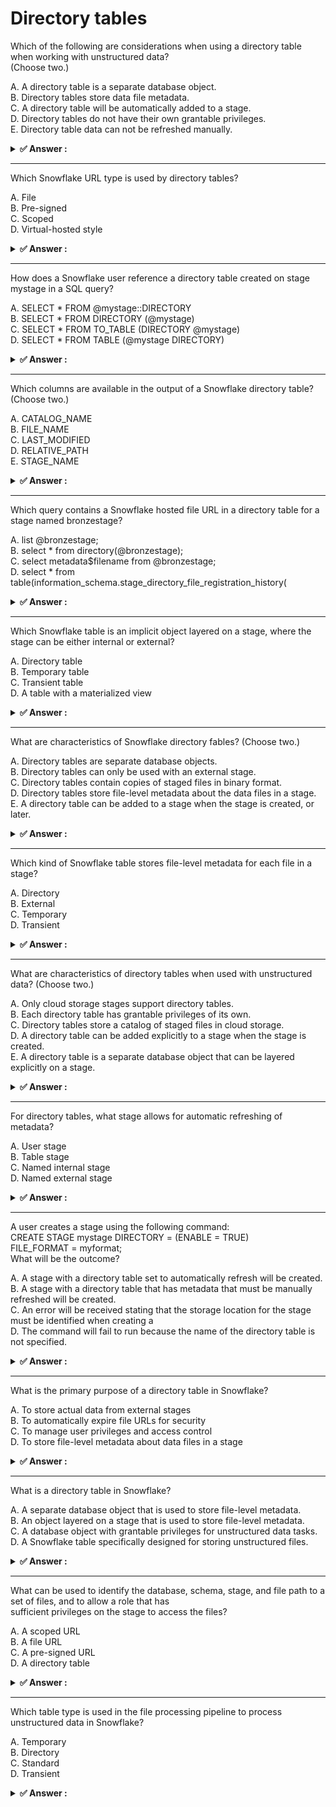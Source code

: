 # Directory tables                                                                                                                                                                                                                                                                                                                                                                                     
Which of the following are considerations when using a directory table when working with unstructured data?                                                                                                                                                                                                                                                                                            
(Choose two.)                                                                                                                                                                                                                                                                                                                                                                                          
                                                                                                                                                                                                                                                                                                                                                                                                       
A. A directory table is a separate database object.<br>B. Directory tables store data file metadata.<br>C. A directory table will be automatically added to a stage.<br>D. Directory tables do not have their own grantable privileges.<br>E. Directory table data can not be refreshed manually.                                                                                                      
                                                                                                                                                                                                                                                                                                                                                                                                       
<details>                                                                                                                                                                                                                                                                                                                                                                                              
<summary><strong>✅ Answer : </strong></summary>                                                                                                                                                                                                                                                                                                                                                       
<strong>B, D</strong>                                                                                                                                                                                                                                                                                                                                                                                  
                                                                                                                                                                                                                                                                                                                                                                                                       
Let's break down why B and D are the correct choices when considering directory tables in Snowflake for                                                                                                                                                                                                                                                                                                
unstructured data.                                                                                                                                                                                                                                                                                                                                                                                     
B. Directory tables store data file metadata. This is fundamentally true. Directory tables are specialized                                                                                                                                                                                                                                                                                             
structures that, unlike regular tables, do not store the actual data within files. Instead, they maintain                                                                                                                                                                                                                                                                                              
metadata about the files within a stage location. This metadata includes things like file names, sizes, last                                                                                                                                                                                                                                                                                           
modified dates, and etags. This allows for efficient querying and manipulation of files without having to load                                                                                                                                                                                                                                                                                         
the content of the files directly. Directory tables, therefore, serve as a catalog or index for your unstructured                                                                                                                                                                                                                                                                                      
data residing in external storage locations.                                                                                                                                                                                                                                                                                                                                                           
D. Directory tables do not have their own grantable privileges. This is also accurate. Unlike tables and views,directory tables do not have granular access control. They inherit the access permissions of the stage they're                                                                                                                                                                          
associated with. This simplifies security because you control access to the directory contents through the                                                                                                                                                                                                                                                                                             
permissions set on the stage. Instead of managing permissions on the directory table level, the authorization                                                                                                                                                                                                                                                                                          
system checks if a user has the right privileges on the underlying stage.                                                                                                                                                                                                                                                                                                                              
Why other options are incorrect:                                                                                                                                                                                                                                                                                                                                                                       
A. A directory table is a separate database object. While it is a database object in the sense that you create it                                                                                                                                                                                                                                                                                      
using SQL, it's very different from a typical table. It is not a standard database object in that it has no data, it                                                                                                                                                                                                                                                                                   
contains metadata of data. Thus, It's not just a separate database object; it’s a specialized metadata catalog                                                                                                                                                                                                                                                                                         
associated with a stage.                                                                                                                                                                                                                                                                                                                                                                               
C. A directory table will be automatically added to a stage. This is wrong. You have to explicitly create a                                                                                                                                                                                                                                                                                            
directory table for a stage. It does not get added automatically and is an optional enhancement to stages.                                                                                                                                                                                                                                                                                             
E. Directory table data can not be refreshed manually. This is incorrect. While data is not refreshed by itself,                                                                                                                                                                                                                                                                                       
the ALTER DIRECTORY TABLE <directory_table_name> REFRESH command allows manual refreshing,                                                                                                                                                                                                                                                                                                             
ensuring the directory table reflects the most up-to-date file metadata.                                                                                                                                                                                                                                                                                                                               
In summary: Directory tables in Snowflake are designed to manage metadata of files in a stage efficiently                                                                                                                                                                                                                                                                                              
and thus provide information on unstructured data, and they inherit permissions from stages.                                                                                                                                                                                                                                                                                                           
Authoritative links:                                                                                                                                                                                                                                                                                                                                                                                   
Snowflake Documentation on Directory Tables: This is the official Snowflake documentation detailing the                                                                                                                                                                                                                                                                                                
creation and usage of directory tables.                                                                                                                                                                                                                                                                                                                                                                
Snowflake Documentation on Stages: This documentation helps understand the context of stages and their                                                                                                                                                                                                                                                                                                 
relation to directory tables.                                                                                                                                                                                                                                                                                                                                                                          
</details>                                                                                                                                                                                                                                                                                                                                                                                             
                                                                                                                                                                                                                                                                                                                                                                                                       
                                                                                                                                                                                                                                                                                                                                                                                                       
---                                                                                                                                                                                                                                                                                                                                                                                                    
Which Snowflake URL type is used by directory tables?                                                                                                                                                                                                                                                                                                                                                  
                                                                                                                                                                                                                                                                                                                                                                                                       
A. File<br>B. Pre-signed<br>C. Scoped<br>D. Virtual-hosted style                                                                                                                                                                                                                                                                                                                                       
                                                                                                                                                                                                                                                                                                                                                                                                       
<details>                                                                                                                                                                                                                                                                                                                                                                                              
<summary><strong>✅ Answer : </strong></summary>                                                                                                                                                                                                                                                                                                                                                       
<strong>A</strong>                                                                                                                                                                                                                                                                                                                                                                                     
                                                                                                                                                                                                                                                                                                                                                                                                       
The correct answer is A, File URLs. Directory tables in Snowflake are designed to work with data residing in                                                                                                                                                                                                                                                                                           
external stages, and these stages reference files stored in cloud storage like AWS S3, Azure Blob Storage, or                                                                                                                                                                                                                                                                                          
Google Cloud Storage. File URLs, specifically, point directly to the location of these data files within the                                                                                                                                                                                                                                                                                           
external stage. Unlike pre-signed URLs, which provide temporary access for specific operations, or scoped                                                                                                                                                                                                                                                                                              
URLs which are used with secure data sharing, File URLs are used to create a persistent link to the data files,                                                                                                                                                                                                                                                                                        
enabling Snowflake to directly read data from the referenced files within the directory table. Virtual-hosted                                                                                                                                                                                                                                                                                          
style URLs, another option used for accessing cloud storage, aren’t specifically employed by Snowflake'sdirectory table implementation, which relies on the simpler file paths. By associating the file locations within                                                                                                                                                                               
the stage definition, the directory table enables efficient discovery and querying of files based on their                                                                                                                                                                                                                                                                                             
location. Directory tables track metadata associated with files within an external stage, which facilitates tasks                                                                                                                                                                                                                                                                                      
like automated data ingestion and data governance. The core function of a directory table hinges on having                                                                                                                                                                                                                                                                                             
persistent references to these external files; therefore, File URLs are the appropriate URL type for use with                                                                                                                                                                                                                                                                                          
directory tables.                                                                                                                                                                                                                                                                                                                                                                                      
Further Research:                                                                                                                                                                                                                                                                                                                                                                                      
Snowflake Documentation on Directory Tables: https://docs.snowflake.com/en/sql-reference/sql/createdirectory-table.html                                                                                                                                                                                                                                                                                
Snowflake Documentation on External Stages: https://docs.snowflake.com/en/sql-reference/sql/createstage.html                                                                                                                                                                                                                                                                                           
</details>                                                                                                                                                                                                                                                                                                                                                                                             
                                                                                                                                                                                                                                                                                                                                                                                                       
                                                                                                                                                                                                                                                                                                                                                                                                       
---                                                                                                                                                                                                                                                                                                                                                                                                    
How does a Snowflake user reference a directory table created on stage mystage in a SQL query?                                                                                                                                                                                                                                                                                                         
                                                                                                                                                                                                                                                                                                                                                                                                       
A. SELECT * FROM @mystage::DIRECTORY<br>B. SELECT * FROM DIRECTORY (@mystage)<br>C. SELECT * FROM TO_TABLE (DIRECTORY @mystage)<br>D. SELECT * FROM TABLE (@mystage DIRECTORY)                                                                                                                                                                                                                         
                                                                                                                                                                                                                                                                                                                                                                                                       
<details>                                                                                                                                                                                                                                                                                                                                                                                              
<summary><strong>✅ Answer : </strong></summary>                                                                                                                                                                                                                                                                                                                                                       
<strong>B</strong>                                                                                                                                                                                                                                                                                                                                                                                     
                                                                                                                                                                                                                                                                                                                                                                                                       
The correct syntax to query a directory table in Snowflake, created on a stage named mystage, is using the                                                                                                                                                                                                                                                                                             
DIRECTORY keyword followed by the stage name within parentheses: SELECT * FROM DIRECTORY                                                                                                                                                                                                                                                                                                               
(@mystage). This syntax directly retrieves the directory table, which lists files and metadata from the                                                                                                                                                                                                                                                                                                
designated stage.                                                                                                                                                                                                                                                                                                                                                                                      
Option A, SELECT * FROM @mystage::DIRECTORY, uses the double colon operator, which is generally used                                                                                                                                                                                                                                                                                                   
for schema and object resolution within Snowflake and is incorrect for referencing a directory table.                                                                                                                                                                                                                                                                                                  
Option C, SELECT * FROM TO_TABLE (DIRECTORY @mystage), incorrectly attempts to convert the directory                                                                                                                                                                                                                                                                                                   
listing to a table using TO_TABLE, which is unnecessary and not the correct approach. The DIRECTORY                                                                                                                                                                                                                                                                                                    
function already returns a table-like structure.                                                                                                                                                                                                                                                                                                                                                       
Option D, SELECT * FROM TABLE (@mystage DIRECTORY), inverts the correct syntax and is also incorrect. It                                                                                                                                                                                                                                                                                               
would interpret DIRECTORY as an object name rather than a keyword.                                                                                                                                                                                                                                                                                                                                     
Snowflake treats directory tables as virtual tables generated from a stage's contents. The DIRECTORY                                                                                                                                                                                                                                                                                                   
function facilitates accessing these metadata tables for files stored on the stage. The syntax DIRECTORY                                                                                                                                                                                                                                                                                               
(@stage_name) is the specific instruction recognized by Snowflake to fetch directory table content. It avoids                                                                                                                                                                                                                                                                                          
unnecessary type conversions and is the most direct way to access stage file metadata within a SQL query.For additional information, refer to the official Snowflake documentation on directory tables:                                                                                                                                                                                                
https://docs.snowflake.com/en/sql-reference/functions/directory.                                                                                                                                                                                                                                                                                                                                       
</details>                                                                                                                                                                                                                                                                                                                                                                                             
                                                                                                                                                                                                                                                                                                                                                                                                       
                                                                                                                                                                                                                                                                                                                                                                                                       
---                                                                                                                                                                                                                                                                                                                                                                                                    
Which columns are available in the output of a Snowflake directory table? (Choose two.)                                                                                                                                                                                                                                                                                                                
                                                                                                                                                                                                                                                                                                                                                                                                       
A. CATALOG_NAME<br>B. FILE_NAME<br>C. LAST_MODIFIED<br>D. RELATIVE_PATH<br>E. STAGE_NAME                                                                                                                                                                                                                                                                                                               
                                                                                                                                                                                                                                                                                                                                                                                                       
<details>                                                                                                                                                                                                                                                                                                                                                                                              
<summary><strong>✅ Answer : </strong></summary>                                                                                                                                                                                                                                                                                                                                                       
<strong>C, D</strong>                                                                                                                                                                                                                                                                                                                                                                                  
                                                                                                                                                                                                                                                                                                                                                                                                       
The correct answer is C and D. Snowflake directory tables provide metadata about files within a stage.                                                                                                                                                                                                                                                                                                 
Specifically, the LAST_MODIFIED column indicates the timestamp when a file was last modified in the stage,                                                                                                                                                                                                                                                                                             
crucial for tracking data updates and processing workflows. Similarly, the RELATIVE_PATH column displays                                                                                                                                                                                                                                                                                               
the path of the file relative to the stage's root directory, which is essential for accessing and manipulating                                                                                                                                                                                                                                                                                         
specific files within the stage.                                                                                                                                                                                                                                                                                                                                                                       
Option A, CATALOG_NAME, is incorrect because directory tables do not store catalog information directly.                                                                                                                                                                                                                                                                                               
Instead, they focus on file system-like details within the stage. Option B, FILE_NAME, is also incorrect; the                                                                                                                                                                                                                                                                                          
path is represented as relative path, not just the file name. Finally, option E, STAGE_NAME, is incorrect as                                                                                                                                                                                                                                                                                           
directory tables do not include information about the name of the stage because the table itself is tied to the                                                                                                                                                                                                                                                                                        
stage. The output is tied to that stage already and it would be redundant.                                                                                                                                                                                                                                                                                                                             
Therefore, LAST_MODIFIED (C) and RELATIVE_PATH (D) are the two correct answers, providing the most                                                                                                                                                                                                                                                                                                     
relevant file metadata for data loading and management purposes in Snowflake. Directory tables facilitate                                                                                                                                                                                                                                                                                              
streamlined access and organization of data within stages.                                                                                                                                                                                                                                                                                                                                             
Here are some links for further research:                                                                                                                                                                                                                                                                                                                                                              
Snowflake Documentation on Directory Tables: https://docs.snowflake.com/en/sql-reference/tables-directory                                                                                                                                                                                                                                                                                              
Snowflake Documentation on Stages: https://docs.snowflake.com/en/user-guide/data-load-stages                                                                                                                                                                                                                                                                                                           
</details>                                                                                                                                                                                                                                                                                                                                                                                             
                                                                                                                                                                                                                                                                                                                                                                                                       
                                                                                                                                                                                                                                                                                                                                                                                                       
---                                                                                                                                                                                                                                                                                                                                                                                                    
Which query contains a Snowflake hosted file URL in a directory table for a stage named bronzestage?                                                                                                                                                                                                                                                                                                   
                                                                                                                                                                                                                                                                                                                                                                                                       
A. list @bronzestage;<br>B. select * from directory(@bronzestage);<br>C. select metadata$filename from @bronzestage;<br>D. select * from table(information_schema.stage_directory_file_registration_history(                                                                                                                                                                                           
                                                                                                                                                                                                                                                                                                                                                                                                       
<details>                                                                                                                                                                                                                                                                                                                                                                                              
<summary><strong>✅ Answer : </strong></summary>                                                                                                                                                                                                                                                                                                                                                       
<strong>B</strong>                                                                                                                                                                                                                                                                                                                                                                                     
                                                                                                                                                                                                                                                                                                                                                                                                       
The correct answer is B. select * from directory(@bronzestage);                                                                                                                                                                                                                                                                                                                                        
Here's why:                                                                                                                                                                                                                                                                                                                                                                                            
Directory tables in Snowflake provide a structured way to view the files residing within a stage. These tables                                                                                                                                                                                                                                                                                         
are automatically generated by Snowflake and present file metadata such as file names, sizes, and last                                                                                                                                                                                                                                                                                                 
modified times. Crucially, they also include the Snowflake-hosted file URLs. Option B, select * from                                                                                                                                                                                                                                                                                                   
directory(@bronzestage);, directly queries the directory table associated with the stage named bronzestage,                                                                                                                                                                                                                                                                                            
retrieving all columns which includes the Snowflake-hosted file URLs. This aligns perfectly with thequestion's requirement to find a query that returns these URLs.                                                                                                                                                                                                                                    
Option A, list @bronzestage;, simply lists the files within the stage using a command-line style output and                                                                                                                                                                                                                                                                                            
doesn’t provide a queryable structure nor the hosted URLs directly. Option C, select metadata$filename from                                                                                                                                                                                                                                                                                            
@bronzestage;, retrieves only the filename part of the metadata, not the full Snowflake URL, and it can be                                                                                                                                                                                                                                                                                             
used only for file inside the table. Option D, select * from                                                                                                                                                                                                                                                                                                                                           
table(information_schema.stage_directory_file_registration_history( stage_name=>'bronzestage'));, queries                                                                                                                                                                                                                                                                                              
Snowflake's information schema for file registration history which contains records of files that have been                                                                                                                                                                                                                                                                                            
registered to external tables and does not return current stage's directory table with file URLs.                                                                                                                                                                                                                                                                                                      
Therefore, the directory function is the designated mechanism in Snowflake to expose directory metadata,                                                                                                                                                                                                                                                                                               
including Snowflake-hosted file URLs, in a structured queryable format. The output of select * from                                                                                                                                                                                                                                                                                                    
directory(@bronzestage) will provide a table, which contains the relative_path column that holds Snowflakehosted file URLs. This approach allows users to programmatically access and utilize the file URLs for various                                                                                                                                                                                
purposes within Snowflake.                                                                                                                                                                                                                                                                                                                                                                             
For further research, you can refer to the official Snowflake documentation on directory tables and stage                                                                                                                                                                                                                                                                                              
management:                                                                                                                                                                                                                                                                                                                                                                                            
Directory Tables: https://docs.snowflake.com/en/sql-reference/functions/directory                                                                                                                                                                                                                                                                                                                      
Stages: https://docs.snowflake.com/en/user-guide/data-load-stages                                                                                                                                                                                                                                                                                                                                      
Metadata columns: https://docs.snowflake.com/en/sql-reference/constructs/metadata-columns                                                                                                                                                                                                                                                                                                              
</details>                                                                                                                                                                                                                                                                                                                                                                                             
                                                                                                                                                                                                                                                                                                                                                                                                       
                                                                                                                                                                                                                                                                                                                                                                                                       
---                                                                                                                                                                                                                                                                                                                                                                                                    
Which Snowflake table is an implicit object layered on a stage, where the stage can be either internal or external?                                                                                                                                                                                                                                                                                    
                                                                                                                                                                                                                                                                                                                                                                                                       
                                                                                                                                                                                                                                                                                                                                                                                                       
A. Directory table<br>B. Temporary table<br>C. Transient table<br>D. A table with a materialized view                                                                                                                                                                                                                                                                                                  
                                                                                                                                                                                                                                                                                                                                                                                                       
<details>                                                                                                                                                                                                                                                                                                                                                                                              
<summary><strong>✅ Answer : </strong></summary>                                                                                                                                                                                                                                                                                                                                                       
<strong>A</strong>                                                                                                                                                                                                                                                                                                                                                                                     
                                                                                                                                                                                                                                                                                                                                                                                                       
The correct answer is A. Directory table. Directory tables in Snowflake are special, read-only                                                                                                                                                                                                                                                                                                         
tables that are automatically created and maintained by the system. They function as an implicit                                                                                                                                                                                                                                                                                                       
layer on top of stages, whether those stages are internal (managed within Snowflake) or external                                                                                                                                                                                                                                                                                                       
(pointing to locations like S3 or Azure Blob Storage). These tables provide a structured, table-like                                                                                                                                                                                                                                                                                                   
view of the files residing within the stage's location. They allow users to query metadata about                                                                                                                                                                                                                                                                                                       
those files, such as filenames, file sizes, and last modified dates, without needing to directly                                                                                                                                                                                                                                                                                                       
interact with the underlying cloud storage system. This capability is particularly useful for                                                                                                                                                                                                                                                                                                          
understanding and managing the content of stages, especially when dealing with numerous files.                                                                                                                                                                                                                                                                                                         
Neither temporary nor transient tables have any relation to stages or external file locations, as                                                                                                                                                                                                                                                                                                      
they are used for storing data within a Snowflake session and they only exist within a user's                                                                                                                                                                                                                                                                                                          
current session or specified timeframe respectively. A materialized view is a precomputed dataset                                                                                                                                                                                                                                                                                                      
from an underlying query, and does not in any way interact with files in a stage.                                                                                                                                                                                                                                                                                                                      
Here are some authoritative links for further research:                                                                                                                                                                                                                                                                                                                                                
Snowflake Documentation on Directory Tables: https://docs.snowflake.com/en/sqlreference/sql/create-directory-table                                                                                                                                                                                                                                                                                     
Snowflake Documentation on Stages: https://docs.snowflake.com/en/user-guide/data-loadoverview#stages                                                                                                                                                                                                                                                                                                   
Snowflake Documentation on Temporary and Transient Tables:                                                                                                                                                                                                                                                                                                                                             
https://docs.snowflake.com/en/user-guide/tables-temp-transient                                                                                                                                                                                                                                                                                                                                         
Snowflake Documentation on Materialized Views: https://docs.snowflake.com/en/userguide/views-materialized                                                                                                                                                                                                                                                                                              
</details>                                                                                                                                                                                                                                                                                                                                                                                             
                                                                                                                                                                                                                                                                                                                                                                                                       
                                                                                                                                                                                                                                                                                                                                                                                                       
---                                                                                                                                                                                                                                                                                                                                                                                                    
What are characteristics of Snowflake directory fables? (Choose two.)                                                                                                                                                                                                                                                                                                                                  
                                                                                                                                                                                                                                                                                                                                                                                                       
A. Directory tables are separate database objects.<br>B. Directory tables can only be used with an external stage.<br>C. Directory tables contain copies of staged files in binary format.<br>D. Directory tables store file-level metadata about the data files in a stage.<br>E. A directory table can be added to a stage when the stage is created, or later.                                      
                                                                                                                                                                                                                                                                                                                                                                                                       
<details>                                                                                                                                                                                                                                                                                                                                                                                              
<summary><strong>✅ Answer : </strong></summary>                                                                                                                                                                                                                                                                                                                                                       
<strong>D, E</strong>                                                                                                                                                                                                                                                                                                                                                                                  
                                                                                                                                                                                                                                                                                                                                                                                                       
Let's break down why options D and E are the correct characteristics of Snowflake directory                                                                                                                                                                                                                                                                                                            
tables.                                                                                                                                                                                                                                                                                                                                                                                                
Option D: Directory tables store file-level metadata about the data files in a stage. This is                                                                                                                                                                                                                                                                                                          
fundamentally true. A directory table doesn't hold the actual data of the files; instead, it contains                                                                                                                                                                                                                                                                                                  
metadata such as the file name, size, last modified time, and potentially other relevant attributes.                                                                                                                                                                                                                                                                                                   
This metadata allows Snowflake to understand the structure and contents of the files within a                                                                                                                                                                                                                                                                                                          
stage, enabling efficient data loading, processing, and querying without accessing the full file                                                                                                                                                                                                                                                                                                       
contents directly.                                                                                                                                                                                                                                                                                                                                                                                     
Option E: A directory table can be added to a stage when the stage is created, or later. This is also                                                                                                                                                                                                                                                                                                  
accurate. Snowflake provides flexibility in managing directory tables. You can create a stage with                                                                                                                                                                                                                                                                                                     
an associated directory table right from the beginning, or you can add one to an existing stage                                                                                                                                                                                                                                                                                                        
later on using ALTER commands. This allows for adaptable workflows based on your data                                                                                                                                                                                                                                                                                                                  
processing needs.                                                                                                                                                                                                                                                                                                                                                                                      
Why other options are incorrect:                                                                                                                                                                                                                                                                                                                                                                       
Option A: Directory tables are separate database objects. While directory tables are stored in the                                                                                                                                                                                                                                                                                                     
database, they aren't standalone objects like tables or views. They are tied directly to a stage and                                                                                                                                                                                                                                                                                                   
cannot exist independently.                                                                                                                                                                                                                                                                                                                                                                            
Option B: Directory tables can only be used with an external stage. Directory tables are not                                                                                                                                                                                                                                                                                                           
exclusive to external stages. They can be created and associated with internal stages as well.                                                                                                                                                                                                                                                                                                         
Option C: Directory tables contain copies of staged files in binary format. As mentioned before,                                                                                                                                                                                                                                                                                                       
directory tables do not store the actual file data. They contain metadata about the files in the                                                                                                                                                                                                                                                                                                       
stage, not copies of their contents.                                                                                                                                                                                                                                                                                                                                                                   
In summary: Directory tables are crucial for managing file metadata within stages, providing                                                                                                                                                                                                                                                                                                           
valuable information for Snowflake's data processing engine. Their flexibility in creation and                                                                                                                                                                                                                                                                                                         
association with stages enables better control over data workflows.                                                                                                                                                                                                                                                                                                                                    
Authoritative Links:                                                                                                                                                                                                                                                                                                                                                                                   
Snowflake Documentation on Directory Tables                                                                                                                                                                                                                                                                                                                                                            
Snowflake Documentation on Stages                                                                                                                                                                                                                                                                                                                                                                      
</details>                                                                                                                                                                                                                                                                                                                                                                                             
                                                                                                                                                                                                                                                                                                                                                                                                       
                                                                                                                                                                                                                                                                                                                                                                                                       
---                                                                                                                                                                                                                                                                                                                                                                                                    
Which kind of Snowflake table stores file-level metadata for each file in a stage?                                                                                                                                                                                                                                                                                                                     
                                                                                                                                                                                                                                                                                                                                                                                                       
A. Directory<br>B. External<br>C. Temporary<br>D. Transient                                                                                                                                                                                                                                                                                                                                            
                                                                                                                                                                                                                                                                                                                                                                                                       
<details>                                                                                                                                                                                                                                                                                                                                                                                              
<summary><strong>✅ Answer : </strong></summary>                                                                                                                                                                                                                                                                                                                                                       
<strong>A</strong>                                                                                                                                                                                                                                                                                                                                                                                     
                                                                                                                                                                                                                                                                                                                                                                                                       
The correct answer is A, Directory. Snowflake utilizes directory tables to store metadata about                                                                                                                                                                                                                                                                                                        
files located within internal and external stages. These metadata tables do not hold the actual                                                                                                                                                                                                                                                                                                        
data from the files themselves but, instead, maintain information such as the file path, size, last                                                                                                                                                                                                                                                                                                    
modified time, and other attributes. This metadata enables Snowflake to efficiently manage and                                                                                                                                                                                                                                                                                                         
query data residing in the stages without needing to scan the full content of every file each time.                                                                                                                                                                                                                                                                                                    
Option B, External tables, references data stored outside of Snowflake, typically in cloud object                                                                                                                                                                                                                                                                                                      
storage, but doesn't store metadata about files within a stage. Option C, Temporary tables, are                                                                                                                                                                                                                                                                                                        
local to the user session and are designed for storing intermediary results. They aren't related to                                                                                                                                                                                                                                                                                                    
stage metadata. Option D, Transient tables, are similar to permanent tables but lack fail-safe                                                                                                                                                                                                                                                                                                         
features. They also don't store file-level metadata. Directory tables, therefore, are uniquely                                                                                                                                                                                                                                                                                                         
purposed to provide the file metadata management for Snowflake stages. This makes them                                                                                                                                                                                                                                                                                                                 
essential for tasks like data loading using COPY INTO statements and querying semi-structured                                                                                                                                                                                                                                                                                                          
data stored in files within stages. These tables are created implicitly when a stage is created or                                                                                                                                                                                                                                                                                                     
refreshed using the ALTER STAGE command. For additional information, refer to the official                                                                                                                                                                                                                                                                                                             
Snowflake documentation on Directory Tables: https://docs.snowflake.com/en/sqlreference/sql/desc-stage.html and on Stages: https://docs.snowflake.com/en/user-guide/dataload-stages.html.                                                                                                                                                                                                              
</details>                                                                                                                                                                                                                                                                                                                                                                                             
                                                                                                                                                                                                                                                                                                                                                                                                       
                                                                                                                                                                                                                                                                                                                                                                                                       
---                                                                                                                                                                                                                                                                                                                                                                                                    
What are characteristics of directory tables when used with unstructured data? (Choose two.)                                                                                                                                                                                                                                                                                                           
                                                                                                                                                                                                                                                                                                                                                                                                       
A. Only cloud storage stages support directory tables.<br>B. Each directory table has grantable privileges of its own.<br>C. Directory tables store a catalog of staged files in cloud storage.<br>D. A directory table can be added explicitly to a stage when the stage is created.<br>E. A directory table is a separate database object that can be layered explicitly on a stage.                 
                                                                                                                                                                                                                                                                                                                                                                                                       
<details>                                                                                                                                                                                                                                                                                                                                                                                              
<summary><strong>✅ Answer : </strong></summary>                                                                                                                                                                                                                                                                                                                                                       
<strong>C, D</strong>                                                                                                                                                                                                                                                                                                                                                                                  
                                                                                                                                                                                                                                                                                                                                                                                                       
Directory tables in Snowflake are specialized structures designed to catalog and manage                                                                                                                                                                                                                                                                                                                
unstructured data files residing in cloud storage stages. Option C is correct because directorytables function as a metadata repository that lists the files present in a specified stage location.                                                                                                                                                                                                    
Instead of storing the actual data, they maintain a record of file names, sizes, and modification                                                                                                                                                                                                                                                                                                      
timestamps, enabling efficient querying and manipulation of the underlying unstructured data.                                                                                                                                                                                                                                                                                                          
Option D is also correct because when you create a stage, you have the option to enable a                                                                                                                                                                                                                                                                                                              
directory table associated with it using the DIRECTORY = (ENABLE = TRUE) parameter. This                                                                                                                                                                                                                                                                                                               
binds the directory table to the stage and automatically populates it with file metadata from the                                                                                                                                                                                                                                                                                                      
designated storage location.                                                                                                                                                                                                                                                                                                                                                                           
Option A is incorrect as both internal and external stages can utilize directory tables. Option B is                                                                                                                                                                                                                                                                                                   
also incorrect; while stages have privileges, directory tables themselves don't have separate,                                                                                                                                                                                                                                                                                                         
directly grantable privileges. Privileges on the stage also apply to the associated directory table.                                                                                                                                                                                                                                                                                                   
Option E is incorrect because a directory table is not layered explicitly after the stage is created,                                                                                                                                                                                                                                                                                                  
it needs to be enabled as part of the stage creation.                                                                                                                                                                                                                                                                                                                                                  
Therefore, the correct answers are C and D, highlighting the cataloging nature of directory tables                                                                                                                                                                                                                                                                                                     
and the direct association established when creating a stage with the directory table feature                                                                                                                                                                                                                                                                                                          
enabled.                                                                                                                                                                                                                                                                                                                                                                                               
For further research, refer to the official Snowflake                                                                                                                                                                                                                                                                                                                                                  
documentation:https://docs.snowflake.com/en/sql-reference/sql/create-stage.html#optionalparametershttps://docs.snowflake.com/en/guides/unstructured-data/directory-tables                                                                                                                                                                                                                              
</details>                                                                                                                                                                                                                                                                                                                                                                                             
                                                                                                                                                                                                                                                                                                                                                                                                       
                                                                                                                                                                                                                                                                                                                                                                                                       
---                                                                                                                                                                                                                                                                                                                                                                                                    
For directory tables, what stage allows for automatic refreshing of metadata?                                                                                                                                                                                                                                                                                                                          
                                                                                                                                                                                                                                                                                                                                                                                                       
A. User stage<br>B. Table stage<br>C. Named internal stage<br>D. Named external stage                                                                                                                                                                                                                                                                                                                  
                                                                                                                                                                                                                                                                                                                                                                                                       
<details>                                                                                                                                                                                                                                                                                                                                                                                              
<summary><strong>✅ Answer : </strong></summary>                                                                                                                                                                                                                                                                                                                                                       
<strong>D</strong>                                                                                                                                                                                                                                                                                                                                                                                     
                                                                                                                                                                                                                                                                                                                                                                                                       
The correct answer is D. Named external stage. Here's why:                                                                                                                                                                                                                                                                                                                                             
Directory tables in Snowflake are designed to provide metadata about files stored in external                                                                                                                                                                                                                                                                                                          
cloud storage locations. These locations, such as AWS S3, Azure Blob Storage, or Google Cloud                                                                                                                                                                                                                                                                                                          
Storage, are accessed via named external stages. Unlike user or table stages (which are typically                                                                                                                                                                                                                                                                                                      
used for Snowflake-managed data), named external stages are specifically configured to point to                                                                                                                                                                                                                                                                                                        
these external storage locations.                                                                                                                                                                                                                                                                                                                                                                      
The key feature related to automatic metadata refresh is Snowflake's ability to detect changes in                                                                                                                                                                                                                                                                                                      
the files within the referenced external stage. When a named external stage is used with a                                                                                                                                                                                                                                                                                                             
directory table, Snowflake automatically scans the specified storage location for new, changed,                                                                                                                                                                                                                                                                                                        
or deleted files. This process is triggered periodically by Snowflake's background services and                                                                                                                                                                                                                                                                                                        
allows the directory table's metadata to remain synchronized with the actual file system in the                                                                                                                                                                                                                                                                                                        
external stage. This automatic refreshing eliminates the need to manually update the directory                                                                                                                                                                                                                                                                                                         
table metadata, ensuring that the information it contains is always current. User stages and table                                                                                                                                                                                                                                                                                                     
stages, on the other hand, don't inherently support this automatic refresh mechanism. They are                                                                                                                                                                                                                                                                                                         
designed for specific use cases like user-level file staging or internal table data loading.                                                                                                                                                                                                                                                                                                           
Therefore, when considering directory tables and the ability to automatically reflect metadata                                                                                                                                                                                                                                                                                                         
changes from an external storage location, named external stages are the necessary component                                                                                                                                                                                                                                                                                                           
that enables this functionality. This feature enhances the efficiency of accessing external files via                                                                                                                                                                                                                                                                                                  
Snowflake and prevents data inconsistencies due to outdated metadata.                                                                                                                                                                                                                                                                                                                                  
For further reading, refer to the following Snowflake documentation:                                                                                                                                                                                                                                                                                                                                   
Directory Tables: https://docs.snowflake.com/en/sql-reference/sql/create-directory-table                                                                                                                                                                                                                                                                                                               
Stages: https://docs.snowflake.com/en/sql-reference/sql/create-stage                                                                                                                                                                                                                                                                                                                                   
External Stages: https://docs.snowflake.com/en/sql-reference/sql/create-external-stage                                                                                                                                                                                                                                                                                                                 
</details>                                                                                                                                                                                                                                                                                                                                                                                             
                                                                                                                                                                                                                                                                                                                                                                                                       
                                                                                                                                                                                                                                                                                                                                                                                                       
---                                                                                                                                                                                                                                                                                                                                                                                                    
A user creates a stage using the following command:                                                                                                                                                                                                                                                                                                                                                    
CREATE STAGE mystage DIRECTORY = (ENABLE = TRUE)                                                                                                                                                                                                                                                                                                                                                       
FILE_FORMAT = myformat;                                                                                                                                                                                                                                                                                                                                                                                
What will be the outcome?                                                                                                                                                                                                                                                                                                                                                                              
                                                                                                                                                                                                                                                                                                                                                                                                       
A. A stage with a directory table set to automatically refresh will be created.<br>B. A stage with a directory table that has metadata that must be manually refreshed will be created.<br>C. An error will be received stating that the storage location for the stage must be identified when creating a<br>D. The command will fail to run because the name of the directory table is not specified.
                                                                                                                                                                                                                                                                                                                                                                                                       
<details>                                                                                                                                                                                                                                                                                                                                                                                              
<summary><strong>✅ Answer : </strong></summary>                                                                                                                                                                                                                                                                                                                                                       
<strong>A</strong>                                                                                                                                                                                                                                                                                                                                                                                     
                                                                                                                                                                                                                                                                                                                                                                                                       
The correct answer is A. A stage with a directory table set to automatically refresh will                                                                                                                                                                                                                                                                                                              
be created. Here's why:                                                                                                                                                                                                                                                                                                                                                                                
The CREATE STAGE command in Snowflake, when used with the DIRECTORY =                                                                                                                                                                                                                                                                                                                                  
(ENABLE = TRUE) option, instructs Snowflake to create a directory table associated                                                                                                                                                                                                                                                                                                                     
with the stage. A directory table maintains metadata about the files within the stage's                                                                                                                                                                                                                                                                                                                
storage location. Critically, when ENABLE = TRUE is specified, Snowflake automatically                                                                                                                                                                                                                                                                                                                 
manages this metadata, keeping it up-to-date as files are added or removed. This                                                                                                                                                                                                                                                                                                                       
eliminates the need for manual refreshing. The user did specify the FILE_FORMAT                                                                                                                                                                                                                                                                                                                        
option, which is required. While a storage location must be specified for the stage (e.g.,                                                                                                                                                                                                                                                                                                             
s3://mybucket/mypath), the question's focus is on the directory option itself, not the                                                                                                                                                                                                                                                                                                                 
stage's storage location. Options B, C and D are all incorrect based on these properties.                                                                                                                                                                                                                                                                                                              
Snowflake's documentation confirms that ENABLE = TRUE activates automatic refresh                                                                                                                                                                                                                                                                                                                      
and that no specific directory table name is required.                                                                                                                                                                                                                                                                                                                                                 
Authoritative Links:                                                                                                                                                                                                                                                                                                                                                                                   
Snowflake Documentation on Stages: https://docs.snowflake.com/en/sqlreference/sql/create-stage.html (Focus on the DIRECTORY parameter)                                                                                                                                                                                                                                                                 
Snowflake Documentation on Directory Tables: https://docs.snowflake.com/en/sqlreference/sql/create-directory-table.html (To understand the concept of directory                                                                                                                                                                                                                                        
tables)                                                                                                                                                                                                                                                                                                                                                                                                
Snowflake Documentation on Automatic Refresh of Directory Tables:                                                                                                                                                                                                                                                                                                                                      
https://docs.snowflake.com/en/sql-reference/sql/alter-stage.html#parameters (Check                                                                                                                                                                                                                                                                                                                     
parameters for the ALTER command - enable implies auto-refresh)                                                                                                                                                                                                                                                                                                                                        
</details>                                                                                                                                                                                                                                                                                                                                                                                             
                                                                                                                                                                                                                                                                                                                                                                                                       
                                                                                                                                                                                                                                                                                                                                                                                                       
---                                                                                                                                                                                                                                                                                                                                                                                                    
What is the primary purpose of a directory table in Snowflake?                                                                                                                                                                                                                                                                                                                                         
                                                                                                                                                                                                                                                                                                                                                                                                       
A. To store actual data from external stages<br>B. To automatically expire file URLs for security<br>C. To manage user privileges and access control<br>D. To store file-level metadata about data files in a stage                                                                                                                                                                                    
                                                                                                                                                                                                                                                                                                                                                                                                       
<details>                                                                                                                                                                                                                                                                                                                                                                                              
<summary><strong>✅ Answer : </strong></summary>                                                                                                                                                                                                                                                                                                                                                       
<strong>D</strong>                                                                                                                                                                                                                                                                                                                                                                                     
                                                                                                                                                                                                                                                                                                                                                                                                       
The correct answer is D. To store file-level metadata about data files in a stage.                                                                                                                                                                                                                                                                                                                     
Directory tables in Snowflake are specialized tables that provide a structured way to                                                                                                                                                                                                                                                                                                                  
access information about files staged in internal or external locations. Unlike regular                                                                                                                                                                                                                                                                                                                
tables that hold data rows, directory tables hold metadata. This metadata includes                                                                                                                                                                                                                                                                                                                     
crucial details like file names, sizes, last modified timestamps, and the relative path                                                                                                                                                                                                                                                                                                                
within the stage. They do not store the actual data from the files themselves. This                                                                                                                                                                                                                                                                                                                    
distinction is vital for efficient data management in cloud-based data warehousing.                                                                                                                                                                                                                                                                                                                    
Snowflake utilizes this metadata to streamline operations like data loading, providing                                                                                                                                                                                                                                                                                                                 
cost-effective access to file information without necessitating full file reads.                                                                                                                                                                                                                                                                                                                       
Option A is incorrect because directory tables do not hold actual data; the actual data                                                                                                                                                                                                                                                                                                                
remains in the staged files. Option B is also wrong; while Snowflake has security                                                                                                                                                                                                                                                                                                                      
measures for staged files, directory tables aren't primarily for automatic URL expiration.                                                                                                                                                                                                                                                                                                             
Option C relates to user privileges on data but directory tables primarily function with                                                                                                                                                                                                                                                                                                               
metadata, not user access.                                                                                                                                                                                                                                                                                                                                                                             
Essentially, directory tables act as an index for your staged files. Instead of scanningthrough entire file sets, they allow you to quickly locate files based on metadata,                                                                                                                                                                                                                            
improving data processing efficiency. This separation of metadata from actual data is a                                                                                                                                                                                                                                                                                                                
common practice in cloud computing for enhancing performance and resource                                                                                                                                                                                                                                                                                                                              
utilization.                                                                                                                                                                                                                                                                                                                                                                                           
For further research:                                                                                                                                                                                                                                                                                                                                                                                  
Snowflake Documentation on Directory Tables: https://docs.snowflake.com/en/sqlreference/sql/create-directory-table                                                                                                                                                                                                                                                                                     
Snowflake Blog on Directory Tables: https://www.snowflake.com/blog/unleash-thepower-of-directory-tables/                                                                                                                                                                                                                                                                                               
</details>                                                                                                                                                                                                                                                                                                                                                                                             
                                                                                                                                                                                                                                                                                                                                                                                                       
                                                                                                                                                                                                                                                                                                                                                                                                       
---                                                                                                                                                                                                                                                                                                                                                                                                    
What is a directory table in Snowflake?                                                                                                                                                                                                                                                                                                                                                                
                                                                                                                                                                                                                                                                                                                                                                                                       
A. A separate database object that is used to store file-level metadata.<br>B. An object layered on a stage that is used to store file-level metadata.<br>C. A database object with grantable privileges for unstructured data tasks.<br>D. A Snowflake table specifically designed for storing unstructured files.                                                                                    
                                                                                                                                                                                                                                                                                                                                                                                                       
<details>                                                                                                                                                                                                                                                                                                                                                                                              
<summary><strong>✅ Answer : </strong></summary>                                                                                                                                                                                                                                                                                                                                                       
<strong>B</strong>                                                                                                                                                                                                                                                                                                                                                                                     
                                                                                                                                                                                                                                                                                                                                                                                                       
The correct answer is B. An object layered on a stage that is used to store file-level                                                                                                                                                                                                                                                                                                                 
metadata.                                                                                                                                                                                                                                                                                                                                                                                              
Directory tables in Snowflake are not standalone database objects like tables or views,                                                                                                                                                                                                                                                                                                                
nor are they dedicated storage for the unstructured files themselves. Instead, they act                                                                                                                                                                                                                                                                                                                
as a metadata layer built on top of an existing Snowflake stage. A stage, which can point                                                                                                                                                                                                                                                                                                              
to external cloud storage locations like AWS S3 or Azure Blob Storage, holds the actual                                                                                                                                                                                                                                                                                                                
unstructured data files. When a directory table is created against a stage, Snowflake                                                                                                                                                                                                                                                                                                                  
automatically scans the files present in that stage's location and extracts key file                                                                                                                                                                                                                                                                                                                   
metadata information such as file name, last modified timestamp, file size, and entity tag                                                                                                                                                                                                                                                                                                             
(ETag). This extracted metadata is then stored and made queryable through the                                                                                                                                                                                                                                                                                                                          
directory table, which facilitates efficient data discovery and processing workflows.                                                                                                                                                                                                                                                                                                                  
Therefore, the directory table provides a structured, queryable view of the unstructured                                                                                                                                                                                                                                                                                                               
data files located in the stage, without needing to load the actual file contents into                                                                                                                                                                                                                                                                                                                 
Snowflake tables. This approach is crucial for managing and utilizing large volumes of                                                                                                                                                                                                                                                                                                                 
unstructured data. Options A, C, and D are incorrect as they either misrepresent the                                                                                                                                                                                                                                                                                                                   
nature of a directory table or its purpose.                                                                                                                                                                                                                                                                                                                                                            
Authoritative Links for Further Research:                                                                                                                                                                                                                                                                                                                                                              
Snowflake Documentation on Directory Tables: https://docs.snowflake.com/en/sqlreference/sql/create-directory-table                                                                                                                                                                                                                                                                                     
Snowflake Blog Post on Directory Tables: (Search Snowflake's official blog for recent                                                                                                                                                                                                                                                                                                                  
articles on directory tables to get practical examples and usage scenarios)                                                                                                                                                                                                                                                                                                                            
</details>                                                                                                                                                                                                                                                                                                                                                                                             
                                                                                                                                                                                                                                                                                                                                                                                                       
                                                                                                                                                                                                                                                                                                                                                                                                       
---                                                                                                                                                                                                                                                                                                                                                                                                    
What can be used to identify the database, schema, stage, and file path to a set of files, and to allow a role that has                                                                                                                                                                                                                                                                                
sufficient privileges on the stage to access the files?                                                                                                                                                                                                                                                                                                                                                
                                                                                                                                                                                                                                                                                                                                                                                                       
A. A scoped URL<br>B. A file URL<br>C. A pre-signed URL<br>D. A directory table                                                                                                                                                                                                                                                                                                                        
                                                                                                                                                                                                                                                                                                                                                                                                       
<details>                                                                                                                                                                                                                                                                                                                                                                                              
<summary><strong>✅ Answer : </strong></summary>                                                                                                                                                                                                                                                                                                                                                       
<strong>B</strong>                                                                                                                                                                                                                                                                                                                                                                                     
                                                                                                                                                                                                                                                                                                                                                                                                       
The correct answer is B. A file URL. Here's why:                                                                                                                                                                                                                                                                                                                                                       
A file URL, in the context of Snowflake, directly specifies the location of files within a                                                                                                                                                                                                                                                                                                             
stage. It encompasses the database, schema, stage name, and the file path within that                                                                                                                                                                                                                                                                                                                  
stage. This complete path allows Snowflake to uniquely identify the desired files. By                                                                                                                                                                                                                                                                                                                  
granting a role the necessary privileges on the stage (like READ or WRITE), that role can                                                                                                                                                                                                                                                                                                              
then use a file URL to access and interact with the specified files.                                                                                                                                                                                                                                                                                                                                   
Unlike a scoped URL, which may refer to a more abstract or resource within a system, a                                                                                                                                                                                                                                                                                                                 
file URL is specific to files. A pre-signed URL is primarily used for temporary, direct                                                                                                                                                                                                                                                                                                                
access to cloud storage objects, not for referencing files within a Snowflake stage                                                                                                                                                                                                                                                                                                                    
context. Directory tables, while providing metadata about files within a stage, don’t                                                                                                                                                                                                                                                                                                                  
directly offer a way to reference and access specific files themselves. They act more as                                                                                                                                                                                                                                                                                                               
an index for the files. File URLs are the standard way Snowflake accesses files on                                                                                                                                                                                                                                                                                                                     
stages. In summary, a file URL is the fundamental mechanism Snowflake employs to                                                                                                                                                                                                                                                                                                                       
pinpoint and enable access to files within a stage for authorized roles.                                                                                                                                                                                                                                                                                                                               
Authoritative Links for further research:                                                                                                                                                                                                                                                                                                                                                              
Snowflake Documentation on Stages: https://docs.snowflake.com/en/user-guide/dataload-stages                                                                                                                                                                                                                                                                                                            
Snowflake Documentation on File URLs: https://docs.snowflake.com/en/sqlreference/external-functions-file-urls                                                                                                                                                                                                                                                                                          
Snowflake Documentation on Access Control: https://docs.snowflake.com/en/userguide/security-access-control                                                                                                                                                                                                                                                                                             
</details>                                                                                                                                                                                                                                                                                                                                                                                             
                                                                                                                                                                                                                                                                                                                                                                                                       
                                                                                                                                                                                                                                                                                                                                                                                                       
---                                                                                                                                                                                                                                                                                                                                                                                                    
Which table type is used in the file processing pipeline to process unstructured data in Snowflake?                                                                                                                                                                                                                                                                                                    
                                                                                                                                                                                                                                                                                                                                                                                                       
A. Temporary<br>B. Directory<br>C. Standard<br>D. Transient                                                                                                                                                                                                                                                                                                                                            
                                                                                                                                                                                                                                                                                                                                                                                                       
<details>                                                                                                                                                                                                                                                                                                                                                                                              
<summary><strong>✅ Answer : </strong></summary>                                                                                                                                                                                                                                                                                                                                                       
<strong>B</strong>                                                                                                                                                                                                                                                                                                                                                                                     
                                                                                                                                                                                                                                                                                                                                                                                                       
The Correct answer is ["B"]                                                                                                                                                                                                                                                                                                                                                                            
</details>                                                                                                                                                                                                                                                                                                                                                                                             
                                                                                                                                                                                                                                                                                                                                                                                                       
                                                                                                                                                                                                                                                                                                                                                                                                       
